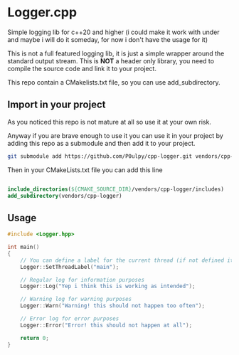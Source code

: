 # Logger.cpp

Simple logging lib for c++20 and higher (i could make it work with under and maybe i will do it someday, for now i don't have the usage for it)

This is not a full featured logging lib, it is just a simple wrapper around the standard output stream.
This is **NOT** a header only library, you need to compile the source code and link it to your project.

This repo contain a CMakelists.txt file, so you can use add_subdirectory.

## Import in your project

As you noticed this repo is not mature at all so use it at your own risk.

Anyway if you are brave enough to use it you can use it in your project by adding this repo as a submodule and then add it to your project.

```bash
git submodule add https://github.com/P0ulpy/cpp-logger.git vendors/cpp-logger
```

Then in your CMakeLists.txt file you can add this line

```cmake

include_directories(${CMAKE_SOURCE_DIR}/vendors/cpp-logger/includes)
add_subdirectory(vendors/cpp-logger)

```

## Usage

```cpp
#include <Logger.hpp>

int main()
{
    // You can define a label for the current thread (if not defined it take the thread id)
    Logger::SetThreadLabel("main");

    // Regular log for information purposes
    Logger::Log("Yep i think this is working as intended");

    // Warning log for warning purposes
    Logger::Warn("Warning! this should not happen too often");

    // Error log for error purposes
    Logger::Error("Error! this should not happen at all");

    return 0;
}
```